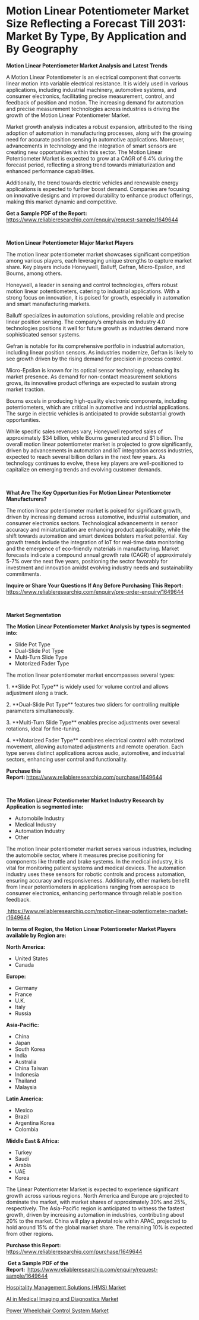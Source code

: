 <p><h1>Motion Linear Potentiometer Market Size Reflecting a Forecast Till 2031: Market By Type, By Application and By Geography</h1></p><p><strong>Motion Linear Potentiometer Market Analysis and Latest Trends</strong></p>
<p><p>A Motion Linear Potentiometer is an electrical component that converts linear motion into variable electrical resistance. It is widely used in various applications, including industrial machinery, automotive systems, and consumer electronics, facilitating precise measurement, control, and feedback of position and motion. The increasing demand for automation and precise measurement technologies across industries is driving the growth of the Motion Linear Potentiometer Market.</p><p>Market growth analysis indicates a robust expansion, attributed to the rising adoption of automation in manufacturing processes, along with the growing need for accurate position sensing in automotive applications. Moreover, advancements in technology and the integration of smart sensors are creating new opportunities within this sector. The Motion Linear Potentiometer Market is expected to grow at a CAGR of 6.4% during the forecast period, reflecting a strong trend towards miniaturization and enhanced performance capabilities. </p><p>Additionally, the trend towards electric vehicles and renewable energy applications is expected to further boost demand. Companies are focusing on innovative designs and improved durability to enhance product offerings, making this market dynamic and competitive.</p></p>
<p><strong>Get a Sample PDF of the Report:&nbsp;</strong> <a href="https://www.reliableresearchiq.com/enquiry/request-sample/1649644?utm_campaign=1121&utm_medium=2&utm_source=Github&utm_content=ia&utm_term=29122024&utm_id=motion-linear-potentiometer">https://www.reliableresearchiq.com/enquiry/request-sample/1649644</a></p>
<p>&nbsp;</p>
<p><strong>Motion Linear Potentiometer Major Market Players</strong></p>
<p><p>The motion linear potentiometer market showcases significant competition among various players, each leveraging unique strengths to capture market share. Key players include Honeywell, Balluff, Gefran, Micro-Epsilon, and Bourns, among others.</p><p>Honeywell, a leader in sensing and control technologies, offers robust motion linear potentiometers, catering to industrial applications. With a strong focus on innovation, it is poised for growth, especially in automation and smart manufacturing markets.</p><p>Balluff specializes in automation solutions, providing reliable and precise linear position sensing. The company’s emphasis on Industry 4.0 technologies positions it well for future growth as industries demand more sophisticated sensor systems.</p><p>Gefran is notable for its comprehensive portfolio in industrial automation, including linear position sensors. As industries modernize, Gefran is likely to see growth driven by the rising demand for precision in process control.</p><p>Micro-Epsilon is known for its optical sensor technology, enhancing its market presence. As demand for non-contact measurement solutions grows, its innovative product offerings are expected to sustain strong market traction.</p><p>Bourns excels in producing high-quality electronic components, including potentiometers, which are critical in automotive and industrial applications. The surge in electric vehicles is anticipated to provide substantial growth opportunities.</p><p>While specific sales revenues vary, Honeywell reported sales of approximately $34 billion, while Bourns generated around $1 billion. The overall motion linear potentiometer market is projected to grow significantly, driven by advancements in automation and IoT integration across industries, expected to reach several billion dollars in the next few years. As technology continues to evolve, these key players are well-positioned to capitalize on emerging trends and evolving customer demands.</p></p>
<p>&nbsp;</p>
<p><strong>What Are The Key Opportunities For Motion Linear Potentiometer Manufacturers?</strong></p>
<p><p>The motion linear potentiometer market is poised for significant growth, driven by increasing demand across automotive, industrial automation, and consumer electronics sectors. Technological advancements in sensor accuracy and miniaturization are enhancing product applicability, while the shift towards automation and smart devices bolsters market potential. Key growth trends include the integration of IoT for real-time data monitoring and the emergence of eco-friendly materials in manufacturing. Market forecasts indicate a compound annual growth rate (CAGR) of approximately 5-7% over the next five years, positioning the sector favorably for investment and innovation amidst evolving industry needs and sustainability commitments.</p></p>
<p><strong>Inquire or Share Your Questions If Any Before Purchasing This Report:</strong> <a href="https://www.reliableresearchiq.com/enquiry/pre-order-enquiry/1649644?utm_campaign=1121&utm_medium=2&utm_source=Github&utm_content=ia&utm_term=29122024&utm_id=motion-linear-potentiometer">https://www.reliableresearchiq.com/enquiry/pre-order-enquiry/1649644</a></p>
<p>&nbsp;</p>
<p><strong>Market Segmentation</strong></p>
<p><strong>The Motion Linear Potentiometer Market Analysis by types is segmented into:</strong></p>
<p><ul><li>Slide Pot Type</li><li>Dual-Slide Pot Type</li><li>Multi-Turn Slide Type</li><li>Motorized Fader Type</li></ul></p>
<p><p>The motion linear potentiometer market encompasses several types: </p><p>1. **Slide Pot Type** is widely used for volume control and allows adjustment along a track. </p><p>2. **Dual-Slide Pot Type** features two sliders for controlling multiple parameters simultaneously. </p><p>3. **Multi-Turn Slide Type** enables precise adjustments over several rotations, ideal for fine-tuning. </p><p>4. **Motorized Fader Type** combines electrical control with motorized movement, allowing automated adjustments and remote operation. Each type serves distinct applications across audio, automotive, and industrial sectors, enhancing user control and functionality.</p></p>
<p><strong>Purchase this Report:&nbsp;</strong><a href="https://www.reliableresearchiq.com/purchase/1649644?utm_campaign=1121&utm_medium=2&utm_source=Github&utm_content=ia&utm_term=29122024&utm_id=motion-linear-potentiometer">https://www.reliableresearchiq.com/purchase/1649644</a></p>
<p>&nbsp;</p>
<p><strong>The Motion Linear Potentiometer Market Industry Research by Application is segmented into:</strong></p>
<p><ul><li>Automobile Industry</li><li>Medical Industry</li><li>Automation Industry</li><li>Other</li></ul></p>
<p><p>The motion linear potentiometer market serves various industries, including the automobile sector, where it measures precise positioning for components like throttle and brake systems. In the medical industry, it is vital for monitoring patient systems and medical devices. The automation industry uses these sensors for robotic controls and process automation, ensuring accuracy and responsiveness. Additionally, other markets benefit from linear potentiometers in applications ranging from aerospace to consumer electronics, enhancing performance through reliable position feedback.</p></p>
<p><a href="https://www.reliableresearchiq.com/motion-linear-potentiometer-market-r1649644?utm_campaign=1121&utm_medium=2&utm_source=Github&utm_content=ia&utm_term=29122024&utm_id=motion-linear-potentiometer">&nbsp;https://www.reliableresearchiq.com/motion-linear-potentiometer-market-r1649644</a></p>
<p><strong>In terms of Region, the Motion Linear Potentiometer Market Players available by Region are:</strong></p>
<p>
    <p> <strong> North America: </strong>
        <ul>
            <li>United States</li>
            <li>Canada</li>
        </ul>
        </p> 
    <p> <strong> Europe: </strong>
        <ul>
            <li>Germany</li>
            <li>France</li>
            <li>U.K.</li>
            <li>Italy</li>
            <li>Russia</li>
        </ul>
        </p> 
    <p> <strong> Asia-Pacific: </strong>
        <ul>
            <li>China</li>
            <li>Japan</li>
            <li>South Korea</li>
            <li>India</li>
            <li>Australia</li>
            <li>China Taiwan</li>
            <li>Indonesia</li>
            <li>Thailand</li>
            <li>Malaysia</li>
        </ul>
        </p> 
    <p> <strong> Latin America: </strong>
        <ul>
            <li>Mexico</li>
            <li>Brazil</li>
            <li>Argentina Korea</li>
            <li>Colombia</li>
        </ul>
        </p> 
    <p> <strong> Middle East & Africa: </strong>
        <ul>
            <li>Turkey</li>
            <li>Saudi</li>
            <li>Arabia</li>
            <li>UAE</li>
            <li>Korea</li>
        </ul>
    </p>
    </p>
<p><p>The Linear Potentiometer Market is expected to experience significant growth across various regions. North America and Europe are projected to dominate the market, with market shares of approximately 30% and 25%, respectively. The Asia-Pacific region is anticipated to witness the fastest growth, driven by increasing automation in industries, contributing about 20% to the market. China will play a pivotal role within APAC, projected to hold around 15% of the global market share. The remaining 10% is expected from other regions.</p></p>
<p><strong>Purchase this Report: </strong><a href="https://www.reliableresearchiq.com/purchase/1649644?utm_campaign=1121&utm_medium=2&utm_source=Github&utm_content=ia&utm_term=29122024&utm_id=motion-linear-potentiometer">https://www.reliableresearchiq.com/purchase/1649644</a></p>
<p>&nbsp;<strong>Get a Sample PDF of the Report:&nbsp;&nbsp;</strong><a href="https://www.reliableresearchiq.com/enquiry/request-sample/1649644?utm_campaign=1121&utm_medium=2&utm_source=Github&utm_content=ia&utm_term=29122024&utm_id=motion-linear-potentiometer">https://www.reliableresearchiq.com/enquiry/request-sample/1649644</a></p>
<p><strong></strong></p>
<p><p><a href="https://github.com/nathaliehurles7142/Market-Research-Report-List-1/blob/main/hospitality-management-solutions-hms-market.md?utm_campaign=1121&utm_medium=2&utm_source=Github&utm_content=ia&utm_term=29122024&utm_id=motion-linear-potentiometer">Hospitality Management Solutions (HMS) Market</a></p><p><a href="https://github.com/rosalinebhakta48/Market-Research-Report-List-1/blob/main/ai-in-medical-imaging-and-diagnostics-market.md?utm_campaign=1121&utm_medium=2&utm_source=Github&utm_content=ia&utm_term=29122024&utm_id=motion-linear-potentiometer">AI in Medical Imaging and Diagnostics Market</a></p><p><a href="https://github.com/chongseney974/Market-Research-Report-List-1/blob/main/power-wheelchair-control-system-market.md?utm_campaign=1121&utm_medium=2&utm_source=Github&utm_content=ia&utm_term=29122024&utm_id=motion-linear-potentiometer">Power Wheelchair Control System Market</a></p></p>